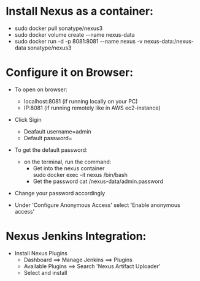 # Install Nexus as a container: 

 - sudo docker pull sonatype/nexus3
 - sudo docker volume create --name nexus-data
 - sudo docker run -d -p 8081:8081 --name nexus -v nexus-data:/nexus-data sonatype/nexus3

# Configure it on Browser: 

- To open on browser:
  - localhost:8081 (if running locally on your PC)
  - IP:8081 (if running remotely like in AWS ec2-instance)

- Click Sigin 
  - Deafault username=admin 
  - Default password= 

- To get the default password: 
  - on the terminal, run the command:
    - Get into the nexus container  
      sudo docker exec -it nexus /bin/bash  
    - Get the password 
      cat /nexus-data/admin.password

- Change your password accordingly 
- Under 'Configure Anonymous Access' select 'Enable anonymous access'


# Nexus Jenkins Integration: 
- Install Nexus Plugins
  - Dashboard ==> Manage Jenkins ==> Plugins 
  - Available Plugins ==> Search 'Nexus Artifact Uploader'
  - Select and install 